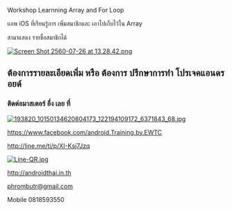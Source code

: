 Workshop Learnning Array and For Loop

แอพ iOS ที่เรียนรู้การ เพิ่มสมาชิกและ เอาไปเก็บไว้ใน Array

สามาแสดง รายชื่อสมาชิกได้

[![Screen Shot 2560-07-26 at 13.28.42.png](https://s21.postimg.org/4cpmp052f/Screen_Shot_2560-07-26_at_13.28.42.png)](https://postimg.org/image/msa3mej6r/)

## ต้องการรายละเอียดเพิ่ม หรือ ต้องการ ปรึกษาการทำ โปรเจคแอนดรอยด์



### ติดต่อมาสเตอร์ อึ่ง เลย ที่



[![193820_10150134620804173_122194109172_6371843_68.jpg](https://s21.postimg.org/4i5tymwsn/193820_10150134620804173_122194109172_6371843_68.jpg)](https://postimg.org/image/4i5tymwsj/)



https://www.facebook.com/android.Training.by.EWTC



http://line.me/ti/p/XI-Ksj7Jzq



[![Line-QR.jpg](https://s9.postimg.org/41ec4gb3z/Line-_QR.jpg)](https://postimg.org/image/h5jwh535n/)



http://androidthai.in.th



phrombutr@gmail.com



Mobile 0818593550
